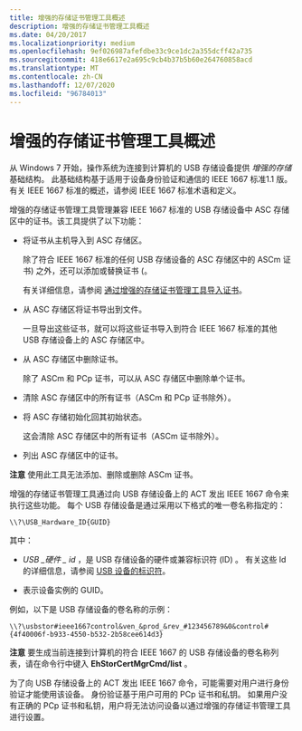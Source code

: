 ```yaml
---
title: 增强的存储证书管理工具概述
description: 增强的存储证书管理工具概述
ms.date: 04/20/2017
ms.localizationpriority: medium
ms.openlocfilehash: 9ef026987afefdbe33c9ce1dc2a355dcff42a735
ms.sourcegitcommit: 418e6617e2a695c9cb4b37b5b60e264760858acd
ms.translationtype: MT
ms.contentlocale: zh-CN
ms.lasthandoff: 12/07/2020
ms.locfileid: "96784013"
---
```

# <a name="overview-of-the-enhanced-storage-certificate-management-tool"></a>增强的存储证书管理工具概述


从 Windows 7 开始，操作系统为连接到计算机的 USB 存储设备提供 *增强的存储* 基础结构。 此基础结构基于适用于设备身份验证和通信的 IEEE 1667 标准1.1 版。 有关 IEEE 1667 标准的概述，请参阅 IEEE 1667 标准术语和定义。

增强的存储证书管理工具管理兼容 IEEE 1667 标准的 USB 存储设备中 ASC 存储区中的证书。该工具提供了以下功能：

-   将证书从主机导入到 ASC 存储区。

    除了符合 IEEE 1667 标准的任何 USB 存储设备的 ASC 存储区中的 ASCm 证书) 之外，还可以添加或替换证书 (。

    有关详细信息，请参阅 [通过增强的存储证书管理工具导入证书](importing-certificates-by-using-the-enhanced-storage-certificate-manag.md)。

-   从 ASC 存储区将证书导出到文件。

    一旦导出这些证书，就可以将这些证书导入到符合 IEEE 1667 标准的其他 USB 存储设备上的 ASC 存储区中。

-   从 ASC 存储区中删除证书。

    除了 ASCm 和 PCp 证书，可以从 ASC 存储区中删除单个证书。

-   清除 ASC 存储区中的所有证书（ASCm 和 PCp 证书除外）。

-   将 ASC 存储初始化回其初始状态。

    这会清除 ASC 存储区中的所有证书（ASCm 证书除外）。

-   列出 ASC 存储区中的证书。

**注意**  使用此工具无法添加、删除或删除 ASCm 证书。

 

增强的存储证书管理工具通过向 USB 存储设备上的 ACT 发出 IEEE 1667 命令来执行这些功能。 每个 USB 存储设备是通过采用以下格式的唯一卷名称指定的：

```
\\?\USB_Hardware_ID{GUID}
```

其中：

-   *USB \_硬件 \_ id* ，是 USB 存储设备的硬件或兼容标识符 (ID) 。 有关这些 Id 的详细信息，请参阅 [USB 设备的标识符](../install/identifiers-for-usb-devices.md)。

-   表示设备实例的 GUID。

例如，以下是 USB 存储设备的卷名称的示例：

```
\\?\usbstor#ieee1667control&ven_&prod_&rev_#123456789&0&control#{4f40006f-b933-4550-b532-2b58cee614d3}
```

**注意**  要生成当前连接到计算机的符合 IEEE 1667 的 USB 存储设备的卷名称列表，请在命令行中键入 **EhStorCertMgrCmd/list** 。

 

为了向 USB 存储设备上的 ACT 发出 IEEE 1667 命令，可能需要对用户进行身份验证才能使用该设备。 身份验证基于用户可用的 PCp 证书和私钥。 如果用户没有正确的 PCp 证书和私钥，用户将无法访问设备以通过增强的存储证书管理工具进行设置。

 

